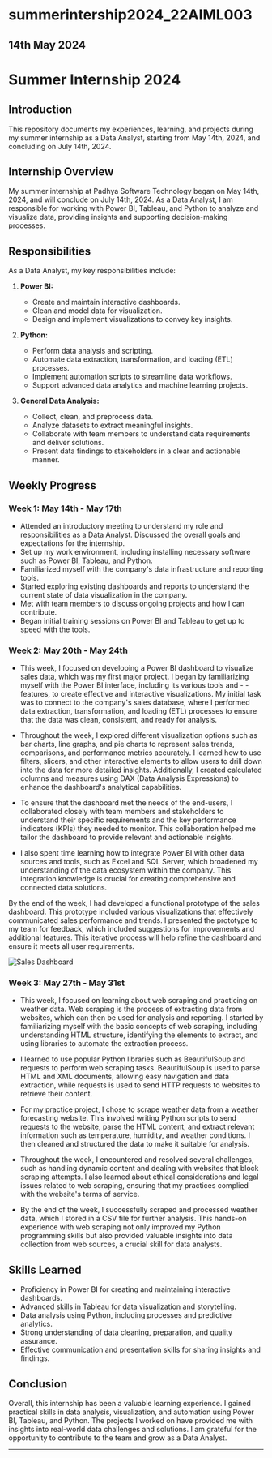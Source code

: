# summerintership2024_22AIML003

## 14th May 2024
# Summer Internship 2024

## Introduction
This repository documents my experiences, learning, and projects during my summer internship as a Data Analyst, starting from May 14th, 2024, and concluding on July 14th, 2024.

## Internship Overview
My summer internship at Padhya Software Technology began on May 14th, 2024, and will conclude on July 14th, 2024. As a Data Analyst, I am responsible for working with Power BI, Tableau, and Python to analyze and visualize data, providing insights and supporting decision-making processes.

## Responsibilities
As a Data Analyst, my key responsibilities include:

1. **Power BI:**
   - Create and maintain interactive dashboards.
   - Clean and model data for visualization.
   - Design and implement visualizations to convey key insights.

2. **Python:**
   - Perform data analysis and scripting.
   - Automate data extraction, transformation, and loading (ETL) processes.
   - Implement automation scripts to streamline data workflows.
   - Support advanced data analytics and machine learning projects.

3. **General Data Analysis:**
   - Collect, clean, and preprocess data.
   - Analyze datasets to extract meaningful insights.
   - Collaborate with team members to understand data requirements and deliver solutions.
   - Present data findings to stakeholders in a clear and actionable manner.

## Weekly Progress

### Week 1: May 14th - May 17th
- Attended an introductory meeting to understand my role and responsibilities as a Data Analyst. Discussed the overall goals and expectations for the internship.
- Set up my work environment, including installing necessary software such as Power BI, Tableau, and Python.
- Familiarized myself with the company's data infrastructure and reporting tools.
- Started exploring existing dashboards and reports to understand the current state of data visualization in the company.
- Met with team members to discuss ongoing projects and how I can contribute.
- Began initial training sessions on Power BI and Tableau to get up to speed with the tools.

### Week 2: May 20th - May 24th
- This week, I focused on developing a Power BI dashboard to visualize sales data, which was my first major project. I began by familiarizing myself with the Power BI interface, including its various tools and - -features, to create effective and interactive visualizations. My initial task was to connect to the company's sales database, where I performed data extraction, transformation, and loading (ETL) processes to ensure that the data was clean, consistent, and ready for analysis.

- Throughout the week, I explored different visualization options such as bar charts, line graphs, and pie charts to represent sales trends, comparisons, and performance metrics accurately. I learned how to use filters, slicers, and other interactive elements to allow users to drill down into the data for more detailed insights. Additionally, I created calculated columns and measures using DAX (Data Analysis Expressions) to enhance the dashboard's analytical capabilities.

- To ensure that the dashboard met the needs of the end-users, I collaborated closely with team members and stakeholders to understand their specific requirements and the key performance indicators (KPIs) they needed to monitor. This collaboration helped me tailor the dashboard to provide relevant and actionable insights.

- I also spent time learning how to integrate Power BI with other data sources and tools, such as Excel and SQL Server, which broadened my understanding of the data ecosystem within the company. This integration knowledge is crucial for creating comprehensive and connected data solutions.

By the end of the week, I had developed a functional prototype of the sales dashboard. This prototype included various visualizations that effectively communicated sales performance and trends. I presented the prototype to my team for feedback, which included suggestions for improvements and additional features. This iterative process will help refine the dashboard and ensure it meets all user requirements.

![Sales Dashboard](images/sales_dashboard.png)

### Week 3: May 27th - May 31st
- This week, I focused on learning about web scraping and practicing on weather data. Web scraping is the process of extracting data from websites, which can then be used for analysis and reporting. I started by familiarizing myself with the basic concepts of web scraping, including understanding HTML structure, identifying the elements to extract, and using libraries to automate the extraction process.

- I learned to use popular Python libraries such as BeautifulSoup and requests to perform web scraping tasks. BeautifulSoup is used to parse HTML and XML documents, allowing easy navigation and data extraction, while requests is used to send HTTP requests to websites to retrieve their content.

- For my practice project, I chose to scrape weather data from a weather forecasting website. This involved writing Python scripts to send requests to the website, parse the HTML content, and extract relevant information such as temperature, humidity, and weather conditions. I then cleaned and structured the data to make it suitable for analysis.

- Throughout the week, I encountered and resolved several challenges, such as handling dynamic content and dealing with websites that block scraping attempts. I also learned about ethical considerations and legal issues related to web scraping, ensuring that my practices complied with the website's terms of service.

- By the end of the week, I successfully scraped and processed weather data, which I stored in a CSV file for further analysis. This hands-on experience with web scraping not only improved my Python programming skills but also provided valuable insights into data collection from web sources, a crucial skill for data analysts.


## Skills Learned
- Proficiency in Power BI for creating and maintaining interactive dashboards.
- Advanced skills in Tableau for data visualization and storytelling.
- Data analysis using Python, including processes and predictive analytics.
- Strong understanding of data cleaning, preparation, and quality assurance.
- Effective communication and presentation skills for sharing insights and findings.

## Conclusion
Overall, this internship has been a valuable learning experience. I gained practical skills in data analysis, visualization, and automation using Power BI, Tableau, and Python. The projects I worked on have provided me with insights into real-world data challenges and solutions. I am grateful for the opportunity to contribute to the team and grow as a Data Analyst.


---

